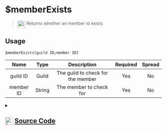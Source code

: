 # $memberExists
> <img align="top" src="https://upload.wikimedia.org/wikipedia/commons/thumb/e/e4/Infobox_info_icon.svg/160px-Infobox_info_icon.svg.png?20150409153300" alt="image" width="25" height="auto"> Returns whether an member id exists
## Usage
```
$memberExists[guild ID;member ID]
```
| Name | Type | Description | Required | Spread
| :---: | :---: | :---: | :---: | :---: |
guild ID | Guild | The guild to check for the member | Yes | No
member ID | String | The member to check for | Yes | No
<details>
<summary>
    
## <img align="top" src="https://cdn4.iconfinder.com/data/icons/iconsimple-logotypes/512/github-512.png" alt="image" width="25" height="auto">  [Source Code](https://github.com/tryforge/ForgeScript-V2/blob/main/src/native/memberExists.ts)
    
</summary>
    
```ts
import noop from "../functions/noop"
import { ArgType, CompiledFunction, NativeFunction, Return } from "../structures"

export default new NativeFunction({
    name: "$memberExists",
    version: "1.0.0",
    description: "Returns whether an member id exists",
    unwrap: true,
    brackets: true,
    args: [
        {
            name: "guild ID",
            description: "The guild to check for the member",
            type: ArgType.Guild,
            rest: false,
            required: true,
        },
        {
            name: "member ID",
            description: "The member to check for",
            rest: false,
            required: true,
            type: ArgType.String,
        },
    ],
    async execute(_, [guild, id]) {
        return this.success(CompiledFunction.IdRegex.test(id) && !!(await guild.members.fetch(id).catch(noop)))
    },
})

```
    
</details>